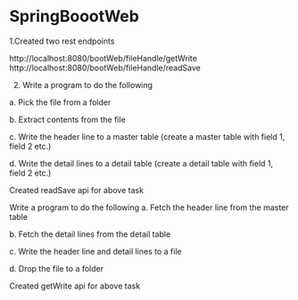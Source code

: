 # SpringBoootWeb

1.Created two rest endpoints

http://localhost:8080/bootWeb/fileHandle/getWrite
http://localhost:8080/bootWeb/fileHandle/readSave

2. Write a program to do the following

 a. Pick the file from a folder

 b. Extract contents from the file

 c. Write the header line to a master table (create a master table with field 1, field 2 etc.)

 d. Write the detail lines to a detail table (create a detail table with field 1, field 2 etc.)

 Created readSave api for above task
 
 
 Write a program to do the following
  a. Fetch the header line from the master table

   b. Fetch the detail lines from the detail table

   c. Write the header line and detail lines to a file

   d. Drop the file to a folder
 
 
  Created getWrite api for above task